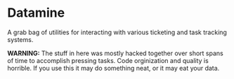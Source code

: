 # Datamine

A grab bag of utilities for interacting with various ticketing and task tracking systems.

__WARNING:__ The stuff in here was mostly hacked together over short spans of time to accomplish pressing tasks.
Code orginization and quality is horrible.
If you use this it may do something neat, or it may eat your data.
